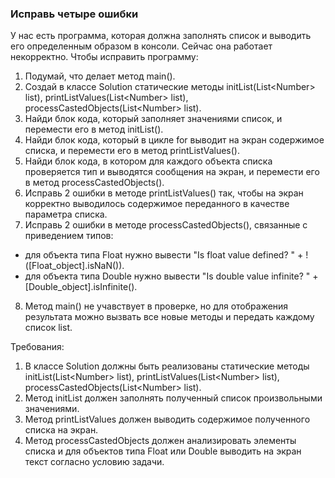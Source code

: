 
### Исправь четыре ошибки

У нас есть программа, которая должна заполнять список и выводить его определенным образом в консоли.
Сейчас она работает некорректно. Чтобы исправить программу:
1. Подумай, что делает метод main().
2. Создай в классе Solution статические методы initList(List&lt;Number&gt; list), printListValues(List&lt;Number&gt; list), processCastedObjects(List&lt;Number&gt; list).
3. Найди блок кода, который заполняет значениями список, и перемести его в метод initList().
4. Найди блок кода, который в цикле for выводит на экран содержимое списка, и перемести его в метод printListValues().
5. Найди блок кода, в котором для каждого объекта списка проверяется тип и выводятся сообщения на экран, и перемести его в метод processCastedObjects().
6. Исправь 2 ошибки в методе printListValues() так, чтобы на экран корректно выводилось содержимое переданного в качестве параметра списка.
7. Исправь 2 ошибки в методе processCastedObjects(), связанные с приведением типов:
- для объекта типа Float нужно вывести &quot;Is float value defined? &quot; + !([Float_object].isNaN()).
- для объекта типа Double нужно вывести &quot;Is double value infinite? &quot; + [Double_object].isInfinite().
8. Метод main() не учавствует в проверке, но для отображения результата можно вызвать все новые методы и передать каждому список list.


Требования:
1.	В классе Solution должны быть реализованы статические методы initList(List&lt;Number&gt; list),                 printListValues(List&lt;Number&gt; list), processCastedObjects(List&lt;Number&gt; list).
2.	Метод initList должен заполнять полученный список произвольными значениями.
3.	Метод printListValues должен выводить содержимое полученного списка на экран.
4.	Метод processCastedObjects должен анализировать элементы списка и для объектов типа Float или Double выводить на экран текст согласно условию задачи.


